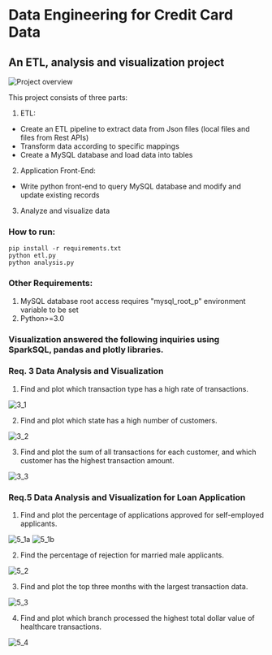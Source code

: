 # Data Engineering for Credit Card Data

## An ETL, analysis and visualization project
![Project overview](./images/project_overview.jpeg)

This project consists of three parts:

1. ETL:
- Create an ETL pipeline to extract data from Json files (local files and files from Rest APIs)
- Transform data according to specific mappings 
- Create a MySQL database and load data into tables

2. Application Front-End:
- Write python front-end to query MySQL database and modify and update existing records

3. Analyze and visualize data 

### How to run:
```
pip install -r requirements.txt
python etl.py
python analysis.py
```
### Other Requirements:
1. MySQL database root access requires "mysql_root_p" environment variable to be set
2. Python>=3.0

### Visualization answered the following inquiries using SparkSQL, pandas and plotly libraries.

### Req. 3 Data Analysis and Visualization
1. Find and plot which transaction type has a high rate of transactions.

![3_1](./images/3.1.png)

2. Find and plot which state has a high number of customers.

![3_2](./images/3.2.png)

3. Find and plot the sum of all transactions for each customer, and which customer has the highest transaction amount.

![3_3](./images/3.3.png)

### Req.5 Data Analysis and Visualization for Loan Application

1.   Find and plot the percentage of applications approved for self-employed applicants.

![5_1a](./images/5.1.a.png)
![5_1b](./images/5.1.b.png)

2.    Find the percentage of rejection for married male applicants.

![5_2](./images/5.2.png)

3.   Find and plot the top three months with the largest transaction data.

![5_3](./images/5.3.png)

4.    Find and plot which branch processed the highest total dollar value of healthcare transactions.

![5_4](./images/5.4.png)